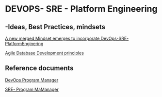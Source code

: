 # DEVOPS- SRE - Platform Engineering

## -Ideas, Best Practices, mindsets 

[A new merged Mindset emerges to incorporate DevOps-SRE-PlatformEnginering](./DevOps-PE-SRE.md)

[Agile Database Development principles](AGILE-DB-SDLC/AgileDatabasePrinciples.md)

## Reference documents 

[DevOps Program Manager](SRE-DevOps//DevOps-ProgramManager.md)

[SRE- Program MaManager](SRE-DevOps/SRE-Program-ManagerLead.md)
